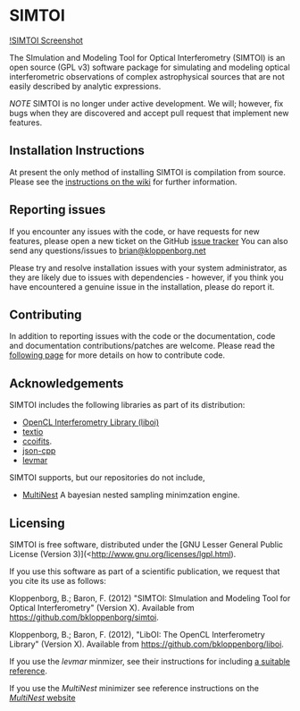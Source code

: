 SIMTOI
======

[!SIMTOI Screenshot](doc/simtoi-screenshot.png)

The SImulation and Modeling Tool for Optical Interferometry (SIMTOI) is an open
source (GPL v3) software package for simulating and modeling optical interferometric
observations of complex astrophysical sources that are not easily described
by analytic expressions.

*NOTE* SIMTOI is no longer under active development. We will; however, fix bugs when 
they are discovered and accept pull request that implement new features.

## Installation Instructions

At present the only method of installing SIMTOI is compilation from source.
Please see the
[instructions on the wiki](https://github.com/bkloppenborg/simtoi/wiki/Installation)
for further information.

## Reporting issues

If you encounter any issues with the code, or have requests for new features,
please open a new ticket on the GitHub
[issue tracker](https://github.com/bkloppenborg/simtoi/issues)
You can also send any questions/issues to brian@kloppenborg.net

Please try and resolve installation issues with your system administrator,
as they are likely due to issues with dependencies - however, if you think you
have encountered a genuine issue in the installation, please do report it.

## Contributing

In addition to reporting issues with the code or the documentation, code and
documentation contributions/patches are welcome. Please read the
[following page](https://github.com/bkloppenborg/simtoi/blob/master/CONTRIBUTING.md)
for more details on how to contribute code.

## Acknowledgements

SIMTOI includes the following libraries as part of its distribution:
* [OpenCL Interferometry Library (liboi)](https://github.com/bkloppenborg/liboi)
* [textio](https://github.com/bkloppenborg/textio)
* [ccoifits](https://github.com/bkloppenborg/ccoifits).
* [json-cpp](https://github.com/open-source-parsers/jsoncpp)
* [levmar](http://www.ics.forth.gr/~lourakis/levmar/)

SIMTOI supports, but our repositories do not include,

* [MultiNest](http://ccpforge.cse.rl.ac.uk/gf/project/multinest/) A bayesian nested
  sampling minimzation engine.

## Licensing

SIMTOI is free software, distributed under the
[GNU Lesser General Public License (Version 3)](<http://www.gnu.org/licenses/lgpl.html).

If you use this software as part of a scientific publication, we request that
you cite its use as follows:

Kloppenborg, B.; Baron, F. (2012) "SIMTOI: SImulation and Modeling Tool for
Optical Interferometry" (Version X).  Available from
<https://github.com/bkloppenborg/simtoi>.

Kloppenborg, B.; Baron, F. (2012), "LibOI: The OpenCL Interferometry Library"
(Version X). Available from  <https://github.com/bkloppenborg/liboi>.

If you use the _levmar_ minmizer, see their instructions for including
[a suitable reference](http://www.ics.forth.gr/~lourakis/levmar/bibentry.html).

If you use the _MultiNest_ minimizer see reference instructions on the
[_MultiNest_ website](http://ccpforge.cse.rl.ac.uk/gf/project/multinest/)

